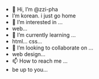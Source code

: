 - 👋 Hi, I’m @zzi-pha
- I’m korean. i just go home
- 👀 I’m interested in ...
- web...
- 🌱 I’m currently learning ...
- html... css...
- 💞️ I’m looking to collaborate on ...
- web design...
- 📫 How to reach me ...
- be up to you...

<!---
zzi-pha/zzi-pha is a ✨ special ✨ repository because its `README.md` (this file) appears on your GitHub profile.
You can click the Preview link to take a look at your changes.
--->
